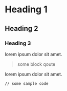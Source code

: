 # Heading 1
## Heading 2
### Heading 3
lorem ipsum dolor sit amet.
> some block qoute

lorem ipsum dolor sit amet.
```
// some sample code
```